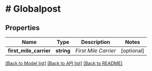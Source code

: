 # # Globalpost

## Properties

Name | Type | Description | Notes
------------ | ------------- | ------------- | -------------
**first_mile_carrier** | **string** | _First Mile Carrier_ | [optional]

[[Back to Model list]](../../README.md#models) [[Back to API list]](../../README.md#endpoints) [[Back to README]](../../README.md)
